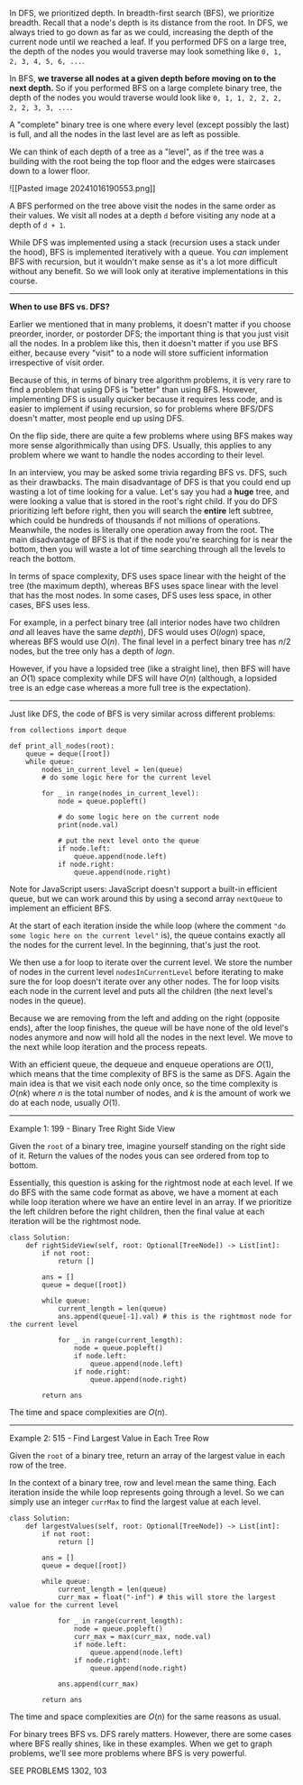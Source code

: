 In DFS, we prioritized depth. In breadth-first search (BFS), we prioritize breadth. Recall that a node's depth is its distance from the root. In DFS, we always tried to go down as far as we could, increasing the depth of the current node until we reached a leaf. If you performed DFS on a large tree, the depth of the nodes you would traverse may look something like `0, 1, 2, 3, 4, 5, 6, ...`.

In BFS, **we traverse all nodes at a given depth before moving on to the next depth.** So if you performed BFS on a large complete binary tree, the depth of the nodes you would traverse would look like `0, 1, 1, 2, 2, 2, 2, 2, 3, 3, ...`.

A "complete" binary tree is one where every level (except possibly the last) is full, and all the nodes in the last level are as left as possible.

We can think of each depth of a tree as a "level", as if the tree was a building with the root being the top floor and the edges were staircases down to a lower floor.

![[Pasted image 20241016190553.png]]

A BFS performed on the tree above visit the nodes in the same order as their values. We visit all nodes at a depth `d` before visiting any node at a depth of `d + 1`.

While DFS was implemented using a stack (recursion uses a stack under the hood), BFS is implemented iteratively with a queue. You *can* implement BFS with recursion, but it wouldn't make sense as it's a lot more difficult without any benefit. So we will look only at iterative implementations in this course.

----------------------------------

**When to use BFS vs. DFS?**

Earlier we mentioned that in many problems, it doesn't matter if you choose preorder, inorder, or postorder DFS; the important thing is that you just visit all the nodes. In a problem like this, then it doesn't matter if you use BFS either, because every "visit" to a node will store sufficient information irrespective of visit order.

Because of this, in terms of binary tree algorithm problems, it is very rare to find a problem that using DFS is "better" than using BFS. However, implementing DFS is usually quicker because it requires less code, and is easier to implement if using recursion, so for problems where BFS/DFS doesn't matter, most people end up using DFS.

On the flip side, there are quite a few problems where using BFS makes way more sense algorithmically than using DFS. Usually, this applies to any problem where we want to handle the nodes according to their level.

In an interview, you may be asked some trivia regarding BFS vs. DFS, such as their drawbacks. The main disadvantage of DFS is that you could end up wasting a lot of time looking for a value. Let's say you had a **huge** tree, and were looking a value that is stored in the root's right child. If you do DFS prioritizing left before right, then you will search the **entire** left subtree, which could be hundreds of thousands if not millions of operations. Meanwhile, the nodes is literally one operation away from the root. The main disadvantage of BFS is that if the node you're searching for is near the bottom, then you will waste a lot of time searching through all the levels to reach the bottom.

In terms of space complexity, DFS uses space linear with the height of the tree (the maximum depth), whereas BFS uses space linear with the level that has the most nodes. In some cases, DFS uses less space, in other cases, BFS uses less.

For example, in a perfect binary tree (all interior nodes have two children *and* all leaves have the same *depth*), DFS would uses $O(log n)$ space, whereas BFS would use $O(n)$. The final level in a perfect binary tree has $n/2$ nodes, but the tree only has a depth of $log n$.

However, if you have a lopsided tree (like a straight line), then BFS will have an $O(1)$ space complexity while DFS will have $O(n)$ (although, a lopsided tree is an edge case whereas a more full tree is the expectation).

------------------------------------

Just like DFS, the code of BFS is very similar across different problems:

```
from collections import deque

def print_all_nodes(root):
    queue = deque([root])
    while queue:
        nodes_in_current_level = len(queue)
        # do some logic here for the current level

        for _ in range(nodes_in_current_level):
            node = queue.popleft()
            
            # do some logic here on the current node
            print(node.val)

            # put the next level onto the queue
            if node.left:
                queue.append(node.left)
            if node.right:
                queue.append(node.right)
```

Note for JavaScript users: JavaScript doesn't support a built-in efficient queue, but we can work around this by using a second array `nextQueue` to implement an efficient BFS.

At the start of each iteration inside the while loop (where the comment `"do some logic here on the current level"` is), the queue contains exactly all the nodes for the current level. In the beginning, that's just the root.

We then use a for loop to iterate over the current level. We store the number of nodes in the current level `nodesInCurrentLevel` before iterating to make sure the for loop doesn't iterate over any other nodes. The for loop visits each node in the current level and puts all the children (the next level's nodes in the queue).

Because we are removing from the left and adding on the right (opposite ends), after the loop finishes, the queue will be have none of the old level's nodes anymore and now will hold all the nodes in the next level. We move to the next while loop iteration and the process repeats.

With an efficient queue, the dequeue and enqueue operations are $O(1)$, which means that the time complexity of BFS is the same as DFS. Again the main idea is that we visit each node only once, so the time complexity is $O(nk)$ where $n$ is the total number of nodes, and $k$ is the amount of work we do at each node, usually $O(1)$.

----------------------------------------

Example 1: 199 - Binary Tree Right Side View

Given the `root` of a binary tree, imagine yourself standing on the right side of it. Return the values of the nodes yous can see ordered from top to bottom.

Essentially, this question is asking for the rightmost node at each level. If we do BFS with the same code format as above, we have a moment at each while loop iteration where we have an entire level in an array. If we prioritize the left children before the right children, then the final value at each iteration will be the rightmost node.

```
class Solution:
    def rightSideView(self, root: Optional[TreeNode]) -> List[int]:
        if not root:
            return []
        
        ans = []
        queue = deque([root])
        
        while queue:
            current_length = len(queue)
            ans.append(queue[-1].val) # this is the rightmost node for the current level
            
            for _ in range(current_length):
                node = queue.popleft()
                if node.left:
                    queue.append(node.left)
                if node.right:
                    queue.append(node.right)
        
        return ans
```

The time and space complexities are $O(n)$.

-----------------------------------------------

Example 2: 515 - Find Largest Value in Each Tree Row

Given the `root` of a binary tree, return an array of the largest value in each row of the tree.

In the context of a binary tree, row and level mean the same thing. Each iteration inside the while loop represents going through a level. So we can simply use an integer `currMax` to find the largest value at each level.

```
class Solution:
    def largestValues(self, root: Optional[TreeNode]) -> List[int]:
        if not root:
            return []
        
        ans = []
        queue = deque([root])
        
        while queue:
            current_length = len(queue)
            curr_max = float("-inf") # this will store the largest value for the current level
            
            for _ in range(current_length):
                node = queue.popleft()
                curr_max = max(curr_max, node.val)
                if node.left:
                    queue.append(node.left)
                if node.right:
                    queue.append(node.right)
            
            ans.append(curr_max)
        
        return ans
```

The time and space complexities are $O(n)$ for the same reasons as usual.

For binary trees BFS vs. DFS rarely matters. However, there are some cases where BFS really shines, like in these examples. When we get to graph problems, we'll see more problems where BFS is very powerful.

SEE PROBLEMS 1302, 103

